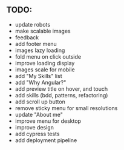 ## TODO:

- update robots
- make scalable images
- feedback
- add footer menu
- images lazy loading
- fold menu on click outside
- improve loading display
- images scale for mobile
- add "My Skills" list
- add "Why Angular?"
- add preview title on hover, and touch
- add skills (bdd, patterns, refactoring)
- add scroll up button
- remove sticky menu for small resolutions
- update "About me"
- improve menu for desktop
- improve design
- add cypress tests
- add deployment pipeline
